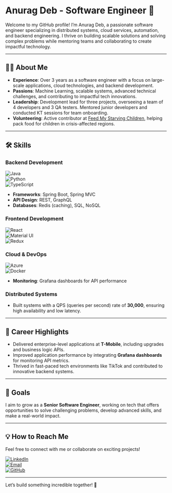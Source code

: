 # Anurag Deb - Software Engineer 🚀  

Welcome to my GitHub profile! I’m Anurag Deb, a passionate software engineer specializing in distributed systems, cloud services, automation, and backend engineering. I thrive on building scalable solutions and solving complex problems while mentoring teams and collaborating to create impactful technology.  

---

## 👨‍💻 About Me  

- **Experience**: Over 3 years as a software engineer with a focus on large-scale applications, cloud technologies, and backend development.  
- **Passions**: Machine Learning, scalable systems, advanced technical challenges, and contributing to impactful tech innovations.  
- **Leadership**: Development lead for three projects, overseeing a team of 4 developers and 3 QA testers. Mentored junior developers and conducted KT sessions for team onboarding.  
- **Volunteering**: Active contributor at [Feed My Starving Children](https://www.fmsc.org), helping pack food for children in crisis-affected regions.  

---

## 🛠 Skills  

### Backend Development  
![Java](https://img.shields.io/badge/Java-%23ED8B00.svg?style=flat&logo=openjdk&logoColor=white)  
![Python](https://img.shields.io/badge/Python-%2314354C.svg?style=flat&logo=python&logoColor=white)  
![TypeScript](https://img.shields.io/badge/TypeScript-%23007ACC.svg?style=flat&logo=typescript&logoColor=white)  

- **Frameworks**: Spring Boot, Spring MVC  
- **API Design**: REST, GraphQL  
- **Databases**: Redis (caching), SQL, NoSQL  

### Frontend Development  
![React](https://img.shields.io/badge/React-%2361DAFB.svg?style=flat&logo=react&logoColor=black)  
![Material UI](https://img.shields.io/badge/Material--UI-%230081CB.svg?style=flat&logo=mui&logoColor=white)  
![Redux](https://img.shields.io/badge/Redux-%23764ABC.svg?style=flat&logo=redux&logoColor=white)  

### Cloud & DevOps  
![Azure](https://img.shields.io/badge/Microsoft%20Azure-%230072C6.svg?style=flat&logo=microsoftazure&logoColor=white)  
![Docker](https://img.shields.io/badge/Docker-%232496ED.svg?style=flat&logo=docker&logoColor=white)  

- **Monitoring**: Grafana dashboards for API performance  

### Distributed Systems  
- Built systems with a QPS (queries per second) rate of **30,000**, ensuring high availability and low latency.  

---

## 🌟 Career Highlights  

- Delivered enterprise-level applications at **T-Mobile**, including upgrades and business logic APIs.  
- Improved application performance by integrating **Grafana dashboards** for monitoring API metrics.  
- Thrived in fast-paced tech environments like TikTok and contributed to innovative backend systems.  

---

## 🚀 Goals  

I aim to grow as a **Senior Software Engineer**, working on tech that offers opportunities to solve challenging problems, develop advanced skills, and make a real-world impact.  

---

## 💡 How to Reach Me  

Feel free to connect with me or collaborate on exciting projects!  

[![LinkedIn](https://img.shields.io/badge/LinkedIn-%230077B5.svg?style=flat&logo=linkedin&logoColor=white)](https://www.linkedin.com/in/anuragdeb)  
[![Email](https://img.shields.io/badge/Email-%23D14836.svg?style=flat&logo=gmail&logoColor=white)](mailto:anurag.deb@outlook.com)  
[![GitHub](https://img.shields.io/badge/GitHub-%23181717.svg?style=flat&logo=github&logoColor=white)](https://github.com/anuragdebGH)  

---  

Let’s build something incredible together! 🚀  